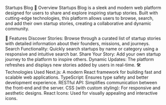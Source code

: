 Startups Blog
🚀 Overview
Startups Blog is a sleek and modern web platform designed for users to share and explore inspiring startup stories. Built with cutting-edge technologies, this platform allows users to browse, search, and add their own startup stories, creating a collaborative and dynamic community.

🌟 Features
Discover Stories: Browse through a curated list of startup stories with detailed information about their founders, missions, and journeys.
Search Functionality: Quickly search startups by name or category using a responsive and intuitive search bar.
Share Your Story: Add your own startup journey to the platform to inspire others.
Dynamic Updates: The platform refreshes and displays new stories added by users in real-time.
🛠️ Technologies Used
Next.js: A modern React framework for building fast and scalable web applications.
TypeScript: Ensures type safety and better development experience.
RESTful API: Simplifies communication between the front-end and the server.
CSS (with custom styling): For responsive and aesthetic designs.
React Icons: Used for visually appealing and interactive icons.
